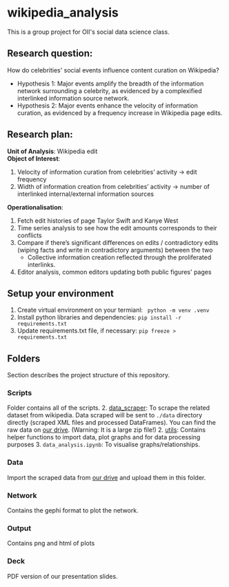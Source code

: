 # wikipedia_analysis 
This is a group project for OII's social data science class. <br/>

## Research question: 
How do celebrities' social events influence content curation on Wikipedia? <br/>
- Hypothesis 1: Major events amplify the breadth of the information network surrounding a celebrity, as evidenced by a complexified interlinked information source network.
- Hypothesis 2: Major events enhance the velocity of information curation, as evidenced by a frequency increase in Wikipedia page edits.

## Research plan: 
**Unit of Analysis**: Wikipedia edit <br/>
**Object of Interest**: 
1. Velocity of information curation from celebrities’ activity -> edit frequency
2. Width of information creation from celebrities’ activity -> number of interlinked internal/external information sources

**Operationalisation**:
1. Fetch edit histories of page Taylor Swift and Kanye West
2. Time series analysis to see how the edit amounts corresponds to their conflicts
3. Compare if there’s significant differences on edits / contradictory edits (wiping facts and write in contradictory arguments) between the two
   - Collective information creation reflected through the proliferated interlinks.
4. Editor analysis, common editors updating both public figures' pages


## Setup your environment
1. Create virtual environment on your termianl: ``` python -m venv .venv```<br/>
2. Install python libraries and dependencies: ```pip install -r requirements.txt``` <br/>
3. Update requirements.txt file, if necessary: ```pip freeze > requirements.txt```


## Folders 
Section describes the project structure of this repository.

### Scripts
Folder contains all of the scripts. 
2. [data_scraper](scripts\data_scraper\README.md): To scrape the related dataset from wikipedia.  Data scraped will be sent to `./data` directory directly (scraped XML files and processed DataFrames). You can find the raw data on [our drive](https://drive.google.com/drive/folders/1JdVMY3asgYR94n4M4ifBRCqP4cNXIyu0?usp=sharing). (Warning: It is a large zip file!)
2. [utils](scripts\utils\README.md): Contains helper functions to import data, plot graphs and for data processing purposes
3. `data_analysis.ipynb`: To visualise graphs/relationships.

### Data
Import the scraped data from [our drive](https://drive.google.com/drive/folders/1JdVMY3asgYR94n4M4ifBRCqP4cNXIyu0?usp=drive_link) and upload them in this folder.

### Network
Contains the gephi format to plot the network.

### Output
Contains png and html of plots

### Deck
PDF version of our presentation slides.
